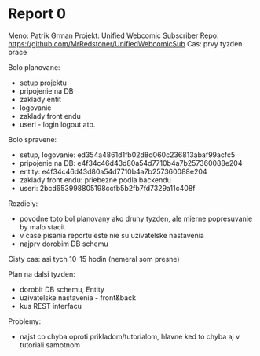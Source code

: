 # Report 0
Meno: Patrik Grman
Projekt: Unified Webcomic Subscriber
Repo: https://github.com/MrRedstoner/UnifiedWebcomicSub
Cas: prvy tyzden prace

Bolo planovane:
 - setup projektu
 - pripojenie na DB
 - zaklady entit
 - logovanie
 - zaklady front endu
 - useri - login logout atp.

Bolo spravene:
 - setup, logovanie: ed354a4861d1fb02d8d060c236813abaf99acfc5
 - pripojenie na DB: e4f34c46d43d80a54d7710b4a7b257360088e204
 - entity: e4f34c46d43d80a54d7710b4a7b257360088e204
 - zaklady front endu: priebezne podla backendu
 - useri: 2bcd653998805198ccfb5b2fb7fd7329a11c408f

Rozdiely:
 - povodne toto bol planovany ako druhy tyzden, ale mierne popresuvanie by malo stacit
 - v case pisania reportu este nie su uzivatelske nastavenia
 - najprv dorobim DB schemu

Cisty cas: asi tych 10-15 hodin (nemeral som presne)

Plan na dalsi tyzden:
 - dorobit DB schemu, Entity
 - uzivatelske nastavenia - front&back
 - kus REST interfacu

Problemy:
 - najst co chyba oproti prikladom/tutorialom, hlavne ked to chyba aj v tutoriali samotnom
